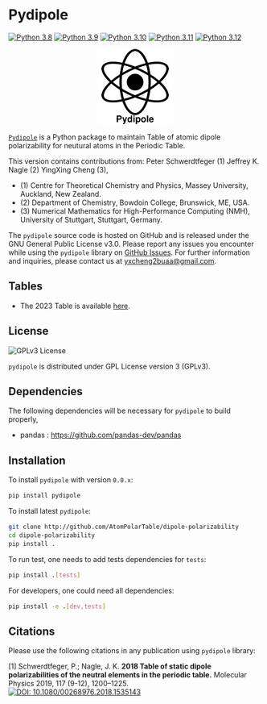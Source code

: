 # Pydipole
[![Python 3.8](https://img.shields.io/badge/python-3.8-blue.svg)](https://docs.python.org/3.8/)
[![Python 3.9](https://img.shields.io/badge/python-3.9-blue.svg)](https://docs.python.org/3.9/)
[![Python 3.10](https://img.shields.io/badge/python-3.10-blue.svg)](https://docs.python.org/3.10/)
[![Python 3.11](https://img.shields.io/badge/python-3.11-blue.svg)](https://docs.python.org/3.11/)
[![Python 3.12](https://img.shields.io/badge/python-3.12-blue.svg)](https://docs.python.org/3.12/)

<div align="center">
  <img src="./docs/pydipole.svg"  width="150px" />
</div>

[`Pydipole`](https://github.com/AtomPolarTable/dipole-polarizability) is a Python package to maintain Table of atomic dipole polarizability for neutural atoms in the Periodic Table.

This version contains contributions from:
Peter Schwerdtfeger (1)
Jeffrey K. Nagle (2)
YingXing Cheng (3),

- (1) Centre for Theoretical Chemistry and Physics, Massey University, Auckland, New Zealand.
- (2) Department of Chemistry, Bowdoin College, Brunswick, ME, USA.
- (3) Numerical Mathematics for High-Performance Computing (NMH), University of Stuttgart, Stuttgart, Germany.

The `pydipole` source code is hosted on GitHub and is released under the GNU General Public License v3.0.
Please report any issues you encounter while using the `pydipole` library on [GitHub Issues](https://github.com/AtomPolarTable/pydipole/issues/new).
For further information and inquiries, please contact us at yxcheng2buaa@gmail.com.

## Tables

- The 2023 Table is available [here](https://github.com/AtomPolarTable/dipole-polarizability/blob/main/tables/2023/main.pdf).

## License

![GPLv3 License](https://img.shields.io/badge/license-GPLv3-blue.svg)


`pydipole` is distributed under GPL License version 3 (GPLv3).

## Dependencies

The following dependencies will be necessary for `pydipole` to build properly,

* pandas : https://github.com/pandas-dev/pandas


## Installation

To install `pydipole` with version `0.0.x`:

```bash
pip install pydipole
```

To install latest `pydipole`:

```bash
git clone http://github.com/AtomPolarTable/dipole-polarizability
cd dipole-polarizability
pip install .
```

To run test, one needs to add tests dependencies for `tests`:

```bash
pip install .[tests]
```

For developers, one could need all dependencies:
```bash
pip install -e .[dev,tests]
```

## Citations

Please use the following citations in any publication using `pydipole` library:

[1] Schwerdtfeger, P.; Nagle, J. K.
**2018 Table of static dipole polarizabilities of the neutral elements in the periodic table.**
Molecular Physics 2019, 117 (9-12), 1200–1225.
[![DOI: 10.1080/00268976.2018.1535143](https://img.shields.io/badge/DOI-10.1080/00268976.2018.1535143-blue)](https://doi.org/10.1080/00268976.2018.1535143)
